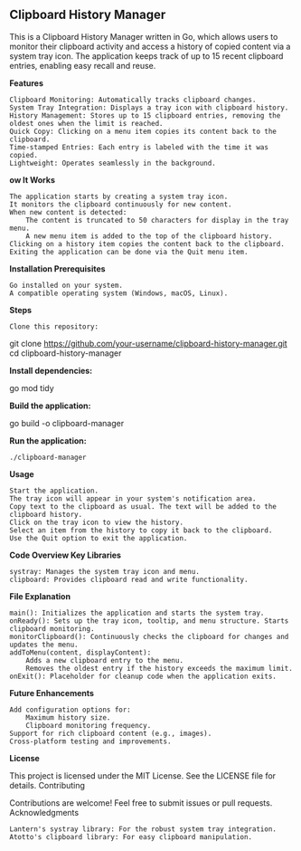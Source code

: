 ## Clipboard History Manager

This is a Clipboard History Manager written in Go, which allows users to monitor their clipboard activity and access a history of copied content via a system tray icon. The application keeps track of up to 15 recent clipboard entries, enabling easy recall and reuse.

<b>Features</b>

    Clipboard Monitoring: Automatically tracks clipboard changes.
    System Tray Integration: Displays a tray icon with clipboard history.
    History Management: Stores up to 15 clipboard entries, removing the oldest ones when the limit is reached.
    Quick Copy: Clicking on a menu item copies its content back to the clipboard.
    Time-stamped Entries: Each entry is labeled with the time it was copied.
    Lightweight: Operates seamlessly in the background.

<b>ow It Works</b>

    The application starts by creating a system tray icon.
    It monitors the clipboard continuously for new content.
    When new content is detected:
        The content is truncated to 50 characters for display in the tray menu.
        A new menu item is added to the top of the clipboard history.
    Clicking on a history item copies the content back to the clipboard.
    Exiting the application can be done via the Quit menu item.

<b>Installation Prerequisites</b>

    Go installed on your system.
    A compatible operating system (Windows, macOS, Linux).

<b>Steps</b>

    Clone this repository:

git clone https://github.com/your-username/clipboard-history-manager.git
cd clipboard-history-manager

<b>Install dependencies:</b>

go mod tidy

<b>Build the application:</b>

go build -o clipboard-manager

<b>Run the application:</b>

    ./clipboard-manager

<b>Usage</b>

    Start the application.
    The tray icon will appear in your system's notification area.
    Copy text to the clipboard as usual. The text will be added to the clipboard history.
    Click on the tray icon to view the history.
    Select an item from the history to copy it back to the clipboard.
    Use the Quit option to exit the application.

<b>Code Overview Key Libraries</b>

    systray: Manages the system tray icon and menu.
    clipboard: Provides clipboard read and write functionality.

<b>File Explanation</b>

    main(): Initializes the application and starts the system tray.
    onReady(): Sets up the tray icon, tooltip, and menu structure. Starts clipboard monitoring.
    monitorClipboard(): Continuously checks the clipboard for changes and updates the menu.
    addToMenu(content, displayContent):
        Adds a new clipboard entry to the menu.
        Removes the oldest entry if the history exceeds the maximum limit.
    onExit(): Placeholder for cleanup code when the application exits.

<b>Future Enhancements</b>

    Add configuration options for:
        Maximum history size.
        Clipboard monitoring frequency.
    Support for rich clipboard content (e.g., images).
    Cross-platform testing and improvements.

<b>License</b>

This project is licensed under the MIT License. See the LICENSE file for details.
Contributing

Contributions are welcome! Feel free to submit issues or pull requests.
Acknowledgments

    Lantern's systray library: For the robust system tray integration.
    Atotto's clipboard library: For easy clipboard manipulation.
